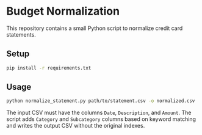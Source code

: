 # Budget Normalization

This repository contains a small Python script to normalize credit card statements.

## Setup

```bash
pip install -r requirements.txt
```

## Usage

```bash
python normalize_statement.py path/to/statement.csv -o normalized.csv
```

The input CSV must have the columns `Date`, `Description`, and `Amount`. The script
adds `Category` and `Subcategory` columns based on keyword matching and writes the
output CSV without the original indexes.

